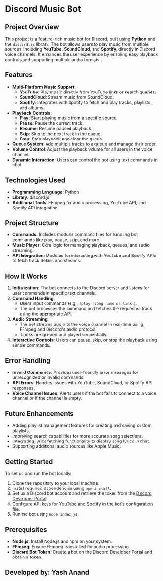 <!DOCTYPE html>
<html lang="en">
<head>
    <meta charset="UTF-8">
    <meta name="viewport" content="width=device-width, initial-scale=1.0">
</head>
<body>

  <h1>Discord Music Bot</h1>
    
  <h2>Project Overview</h2>
    <p>
        This project is a feature-rich music bot for Discord, built using <strong>Python</strong> and the <code>discord.js</code> library. The bot allows users to play music from multiple sources, including <strong>YouTube</strong>, <strong>SoundCloud</strong>, and <strong>Spotify</strong>, directly in Discord voice channels. It enhances the user experience by enabling easy playback controls and supporting multiple audio formats.
    </p>

  <h2>Features</h2>
    <ul>
        <li><strong>Multi-Platform Music Support</strong>:
            <ul>
                <li><strong>YouTube</strong>: Play music directly from YouTube links or search queries.</li>
                <li><strong>SoundCloud</strong>: Stream music from SoundCloud.</li>
                <li><strong>Spotify</strong>: Integrates with Spotify to fetch and play tracks, playlists, and albums.</li>
            </ul>
        </li>
        <li><strong>Playback Controls</strong>:
            <ul>
                <li><strong>Play</strong>: Start playing music from a specific source.</li>
                <li><strong>Pause</strong>: Pause the current track.</li>
                <li><strong>Resume</strong>: Resume paused playback.</li>
                <li><strong>Skip</strong>: Skip to the next track in the queue.</li>
                <li><strong>Stop</strong>: Stop playback and clear the queue.</li>
            </ul>
        </li>
        <li><strong>Queue System</strong>: Add multiple tracks to a queue and manage their order.</li>
        <li><strong>Volume Control</strong>: Adjust the playback volume for all users in the voice channel.</li>
        <li><strong>Dynamic Interaction</strong>: Users can control the bot using text commands in chat.</li>
    </ul>

  <h2>Technologies Used</h2>
    <ul>
        <li><strong>Programming Language</strong>: Python</li>
        <li><strong>Library</strong>: discord.js</li>
        <li><strong>Additional Tools</strong>: FFmpeg for audio processing, YouTube API, and Spotify API integration.</li>
    </ul>

  <h2>Project Structure</h2>
    <ul>
        <li><strong>Commands</strong>: Includes modular command files for handling bot commands like play, pause, skip, and more.</li>
        <li><strong>Music Player</strong>: Core logic for managing playback, queues, and audio streaming.</li>
        <li><strong>API Integration</strong>: Modules for interacting with YouTube and Spotify APIs to fetch track details and streams.</li>
    </ul>

  <h2>How It Works</h2>
    <ol>
        <li><strong>Initialization</strong>: The bot connects to the Discord server and listens for user commands in specific text channels.</li>
        <li><strong>Command Handling</strong>: 
            <ul>
                <li>Users input commands (e.g., <code>!play [song name or link]</code>).</li>
                <li>The bot processes the command and fetches the requested track using the appropriate API.</li>
            </ul>
        </li>
        <li><strong>Audio Streaming</strong>: 
            <ul>
                <li>The bot streams audio to the voice channel in real-time using FFmpeg and Discord's audio protocol.</li>
                <li>Tracks are queued and played sequentially.</li>
            </ul>
        </li>
        <li><strong>Interactive Controls</strong>: Users can pause, skip, or stop the playback using simple commands.</li>
    </ol>

  <h2>Error Handling</h2>
    <ul>
        <li><strong>Invalid Commands</strong>: Provides user-friendly error messages for unrecognized or invalid commands.</li>
        <li><strong>API Errors</strong>: Handles issues with YouTube, SoundCloud, or Spotify API responses.</li>
        <li><strong>Voice Channel Issues</strong>: Alerts users if the bot fails to connect to a voice channel or if the channel is empty.</li>
    </ul>

  <h2>Future Enhancements</h2>
    <ul>
        <li>Adding playlist management features for creating and saving custom playlists.</li>
        <li>Improving search capabilities for more accurate song selections.</li>
        <li>Integrating lyrics fetching functionality to display song lyrics in chat.</li>
        <li>Supporting additional audio sources like Apple Music.</li>
    </ul>

  <h2>Getting Started</h2>
    <p>To set up and run the bot locally:</p>
    <ol>
        <li>Clone the repository to your local machine.</li>
        <li>Install required dependencies using <code>npm install</code>.</li>
        <li>Set up a Discord bot account and retrieve the token from the <a href="https://discord.com/developers/applications">Discord Developer Portal</a>.</li>
        <li>Configure API keys for YouTube and Spotify in the bot's configuration file.</li>
        <li>Run the bot using <code>node index.js</code>.</li>
    </ol>

<h2>Prerequisites</h2>
    <ul>
        <li><strong>Node.js</strong>: Install Node.js and npm on your system.</li>
        <li><strong>FFmpeg</strong>: Ensure FFmpeg is installed for audio processing.</li>
        <li><strong>Discord Bot Token</strong>: Create a bot on the Discord Developer Portal and obtain a token.</li>
    </ul>

  <h2> Developed by: Yash Anand </h2>
